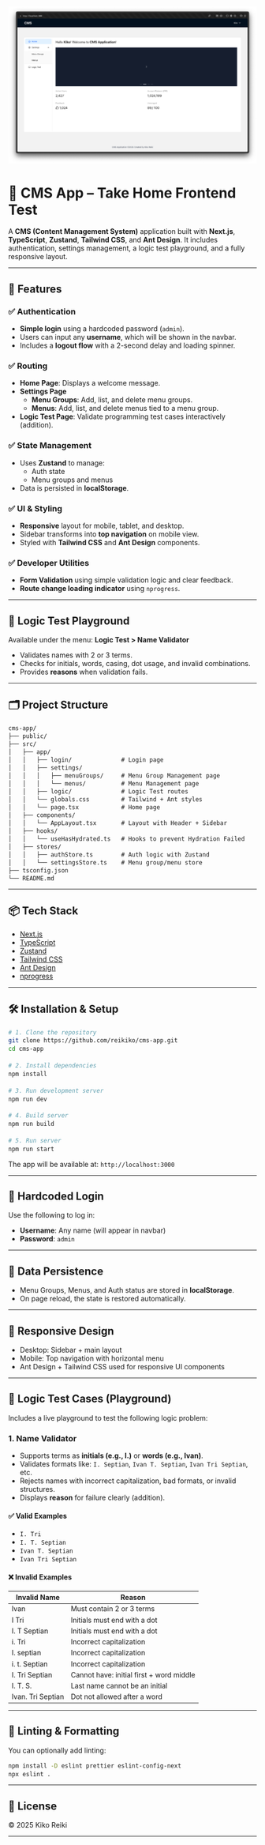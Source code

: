 ![Home Screenshot](public/home.png)
# 🧠 CMS App – Take Home Frontend Test

A **CMS (Content Management System)** application built with **Next.js**, **TypeScript**, **Zustand**, **Tailwind CSS**, and **Ant Design**. It includes authentication, settings management, a logic test playground, and a fully responsive layout.

---

## 🚀 Features

### ✅ Authentication
- **Simple login** using a hardcoded password (`admin`).
- Users can input any **username**, which will be shown in the navbar.
- Includes a **logout flow** with a 2-second delay and loading spinner.

### ✅ Routing
- **Home Page**: Displays a welcome message.
- **Settings Page**
    - **Menu Groups**: Add, list, and delete menu groups.
    - **Menus**: Add, list, and delete menus tied to a menu group.
- **Logic Test Page**: Validate programming test cases interactively (addition).

### ✅ State Management
- Uses **Zustand** to manage:
    - Auth state
    - Menu groups and menus
- Data is persisted in **localStorage**.

### ✅ UI & Styling
- **Responsive** layout for mobile, tablet, and desktop.
- Sidebar transforms into **top navigation** on mobile view.
- Styled with **Tailwind CSS** and **Ant Design** components.

### ✅ Developer Utilities
- **Form Validation** using simple validation logic and clear feedback.
- **Route change loading indicator** using `nprogress`.

---

## 🧠 Logic Test Playground

Available under the menu: **Logic Test > Name Validator**
- Validates names with 2 or 3 terms.
- Checks for initials, words, casing, dot usage, and invalid combinations.
- Provides **reasons** when validation fails.

---

## 🗂 Project Structure

```
cms-app/
├── public/
├── src/
│   ├── app/
│   │   ├── login/              # Login page
│   │   ├── settings/
│   │   │   ├── menuGroups/     # Menu Group Management page
│   │   │   └── menus/          # Menu Management page
│   │   ├── logic/              # Logic Test routes
│   │   └── globals.css         # Tailwind + Ant styles
│   │   └── page.tsx            # Home page
│   ├── components/
│   │   └── AppLayout.tsx       # Layout with Header + Sidebar
│   ├── hooks/
│   │   └── useHasHydrated.ts   # Hooks to prevent Hydration Failed
│   ├── stores/
│   │   ├── authStore.ts        # Auth logic with Zustand
│   │   └── settingsStore.ts    # Menu group/menu store
├── tsconfig.json
└── README.md
```

---

## 📦 Tech Stack

- [Next.js](https://nextjs.org/)
- [TypeScript](https://www.typescriptlang.org/)
- [Zustand](https://zustand-demo.pmnd.rs/)
- [Tailwind CSS](https://tailwindcss.com/)
- [Ant Design](https://ant.design/)
- [nprogress](https://www.npmjs.com/package/nprogress)

---

## 🛠 Installation & Setup

```bash
# 1. Clone the repository
git clone https://github.com/reikiko/cms-app.git
cd cms-app

# 2. Install dependencies
npm install

# 3. Run development server
npm run dev

# 4. Build server
npm run build

# 5. Run server
npm run start
```

The app will be available at: `http://localhost:3000`

---

## 🔑 Hardcoded Login

Use the following to log in:

- **Username**: Any name (will appear in navbar)
- **Password**: `admin`

---

## 💾 Data Persistence

- Menu Groups, Menus, and Auth status are stored in **localStorage**.
- On page reload, the state is restored automatically.

---

## 📱 Responsive Design

- Desktop: Sidebar + main layout
- Mobile: Top navigation with horizontal menu
- Ant Design + Tailwind CSS used for responsive UI components

---

## 🧪 Logic Test Cases (Playground)

Includes a live playground to test the following logic problem:

### 1. Name Validator

- Supports terms as **initials (e.g., I.)** or **words (e.g., Ivan)**.
- Validates formats like: `I. Septian`, `Ivan T. Septian`, `Ivan Tri Septian`, etc.
- Rejects names with incorrect capitalization, bad formats, or invalid structures.
- Displays **reason** for failure clearly (addition).

#### ✅ Valid Examples
- `I. Tri`
- `I. T. Septian`
- `Ivan T. Septian`
- `Ivan Tri Septian`

#### ❌ Invalid Examples
| Invalid Name           | Reason                                                                 |
|------------------------|------------------------------------------------------------------------|
| Ivan                 | Must contain 2 or 3 terms                                              |
| I Tri                | Initials must end with a dot                                           |
| I. T Septian         | Initials must end with a dot                                           |
| i. Tri               | Incorrect capitalization                                               |
| I. septian           | Incorrect capitalization                                               |
| i. t. Septian        | Incorrect capitalization                                               |
| I. Tri Septian       | Cannot have: initial first + word middle                               |
| I. T. S.             | Last name cannot be an initial                                         |
| Ivan. Tri Septian    | Dot not allowed after a word                                           |

---

## 🧹 Linting & Formatting

You can optionally add linting:

```bash
npm install -D eslint prettier eslint-config-next
npx eslint .
```

---

## 📄 License

© 2025 Kiko Reiki

---

